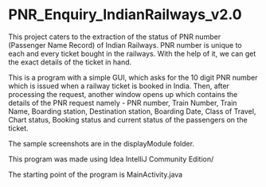 # PNR_Enquiry_IndianRailways_v2.0
This project caters to the extraction of the status of PNR number (Passenger Name Record)  of Indian Railways. PNR number is unique to each and every ticket bought in the railways. With the help of it, we can get the exact details of the ticket in hand.

This is a program with a simple GUI, which asks for the 10 digit PNR number which is issued when a railway ticket is booked in India.
Then, after processing the request, another window opens up which contains the details of the PNR request namely - PNR number, Train Number, Train Name, Boarding station, Destination station, Boarding Date, Class of Travel, Chart status, Booking status and current status of the passengers on the ticket.
  
The sample screenshots are in the displayModule folder.

This program was made using Idea IntelliJ Community Edition/

The starting point of the program is MainActivity.java
